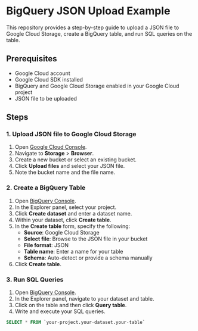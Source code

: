 # BigQuery JSON Upload Example

This repository provides a step-by-step guide to upload a JSON file to Google Cloud Storage, create a BigQuery table, and run SQL queries on the table.

## Prerequisites

- Google Cloud account
- Google Cloud SDK installed
- BigQuery and Google Cloud Storage enabled in your Google Cloud project
- JSON file to be uploaded

## Steps

### 1. Upload JSON file to Google Cloud Storage

1. Open [Google Cloud Console](https://console.cloud.google.com/).
2. Navigate to **Storage** > **Browser**.
3. Create a new bucket or select an existing bucket.
4. Click **Upload files** and select your JSON file.
5. Note the bucket name and the file name.

### 2. Create a BigQuery Table

1. Open [BigQuery Console](https://console.cloud.google.com/bigquery).
2. In the Explorer panel, select your project.
3. Click **Create dataset** and enter a dataset name.
4. Within your dataset, click **Create table**.
5. In the **Create table** form, specify the following:
    - **Source**: Google Cloud Storage
    - **Select file**: Browse to the JSON file in your bucket
    - **File format**: JSON
    - **Table name**: Enter a name for your table
    - **Schema**: Auto-detect or provide a schema manually
6. Click **Create table**.

### 3. Run SQL Queries

1. Open [BigQuery Console](https://console.cloud.google.com/bigquery).
2. In the Explorer panel, navigate to your dataset and table.
3. Click on the table and then click **Query table**.
4. Write and execute your SQL queries.

```sql
SELECT * FROM `your-project.your-dataset.your-table`
